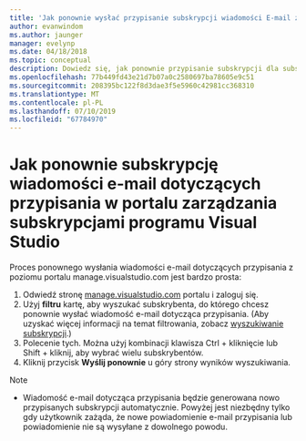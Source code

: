 ```yaml
---
title: 'Jak ponownie wysłać przypisanie subskrypcji wiadomości E-mail z w obrębie Manage.visualstudio.com lub w centrum VLSC: | Dokumentacja firmy Microsoft'
author: evanwindom
ms.author: jaunger
manager: evelynp
ms.date: 04/18/2018
ms.topic: conceptual
description: Dowiedz się, jak ponownie przypisanie subskrypcji dla subskrybentów z manage.visualstudio.com lub centrum VLSC
ms.openlocfilehash: 77b449fd43e21d7b07a0c2580697ba78605e9c51
ms.sourcegitcommit: 208395bc122f8d3dae3f5e5960c42981cc368310
ms.translationtype: MT
ms.contentlocale: pl-PL
ms.lasthandoff: 07/10/2019
ms.locfileid: "67784970"
---
```

# <a name="how-to-resend-subscription-assignment-emails-in-the-visual-studio-subscription-management-portal"></a>Jak ponownie subskrypcję wiadomości e-mail dotyczących przypisania w portalu zarządzania subskrypcjami programu Visual Studio

Proces ponownego wysłania wiadomości e-mail dotyczących przypisania z poziomu portalu manage.visualstudio.com jest bardzo prosta:

1. Odwiedź stronę [manage.visualstudio.com](https://manage.visualstudio.com) portalu i zaloguj się.
2. Użyj **filtru** kartę, aby wyszukać subskrybenta, do którego chcesz ponownie wysłać wiadomość e-mail dotycząca przypisania. (Aby uzyskać więcej informacji na temat filtrowania, zobacz [wyszukiwanie subskrypcji](search-license.md).)
3. Polecenie tych.  Można użyj kombinacji klawisza Ctrl + kliknięcie lub Shift + kliknij, aby wybrać wielu subskrybentów.
4. Kliknij przycisk **Wyślij ponownie** u góry strony wyników wyszukiwania.

> [!NOTE]
> - Wiadomość e-mail dotycząca przypisania będzie generowana nowo przypisanych subskrypcji automatycznie. Powyżej jest niezbędny tylko gdy użytkownik zażąda, że nowe powiadomienie e-mail przypisania lub powiadomienie nie są wysyłane z dowolnego powodu.
